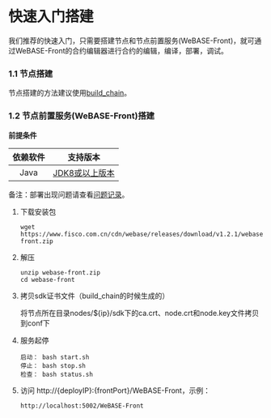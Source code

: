 # 快速入门搭建

我们推荐的快速入门，只需要搭建节点和节点前置服务(WeBASE-Front)，就可通过WeBASE-Front的合约编辑器进行合约的编辑，编译，部署，调试。

### 1.1 节点搭建

节点搭建的方法建议使用[build_chain](https://fisco-bcos-documentation.readthedocs.io/zh_CN/latest/docs/installation.html)。


### 1.2 节点前置服务(WeBASE-Front)搭建
**前提条件** 

| 依赖软件 | 支持版本 |
| :-: | :-: |
| Java | [JDK8或以上版本](../WeBASE-Front/appendix.html#java) |

备注：部署出现问题请查看[问题记录](../WeBASE-Front/appendix.html#id6)。

1. 下载安装包
    ```shell
    wget https://www.fisco.com.cn/cdn/webase/releases/download/v1.2.1/webase-front.zip
    ```


2. 解压
    ```shell
    unzip webase-front.zip
    cd webase-front
    ```

3. 拷贝sdk证书文件（build_chain的时候生成的） 

    将节点所在目录nodes/${ip}/sdk下的ca.crt、node.crt和node.key文件拷贝到conf下

4. 服务起停
    ```shell
    启动： bash start.sh
    停止： bash stop.sh
    检查： bash status.sh 
    ```

5. 访问 http://{deployIP}:{frontPort}/WeBASE-Front，示例：  

    ```
    http://localhost:5002/WeBASE-Front 
    ```

    

    
